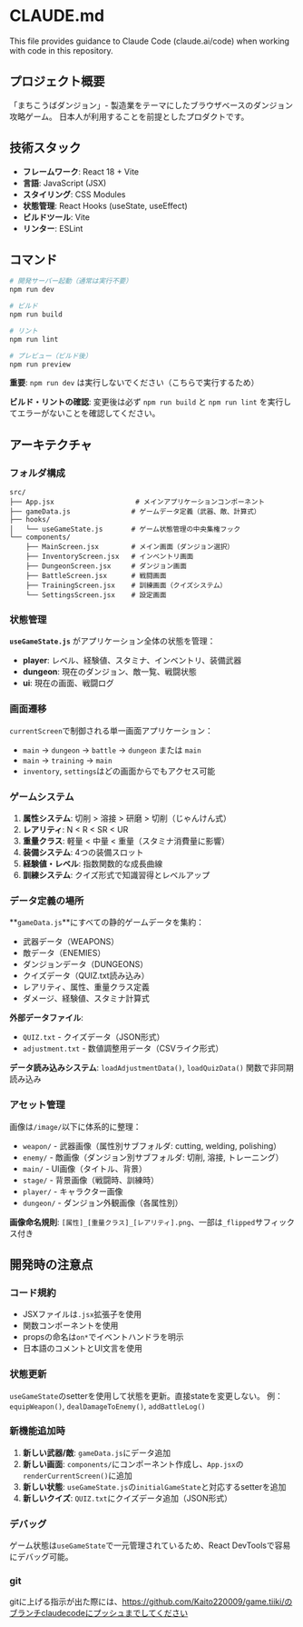 # CLAUDE.md

This file provides guidance to Claude Code (claude.ai/code) when working with code in this repository.

## プロジェクト概要

「まちこうばダンジョン」- 製造業をテーマにしたブラウザベースのダンジョン攻略ゲーム。
日本人が利用することを前提としたプロダクトです。

## 技術スタック

- **フレームワーク**: React 18 + Vite
- **言語**: JavaScript (JSX)
- **スタイリング**: CSS Modules
- **状態管理**: React Hooks (useState, useEffect)
- **ビルドツール**: Vite
- **リンター**: ESLint

## コマンド

```bash
# 開発サーバー起動（通常は実行不要）
npm run dev

# ビルド
npm run build

# リント
npm run lint

# プレビュー（ビルド後）
npm run preview
```

**重要**: `npm run dev` は実行しないでください（こちらで実行するため）

**ビルド・リントの確認**: 変更後は必ず `npm run build` と `npm run lint` を実行してエラーがないことを確認してください。

## アーキテクチャ

### フォルダ構成

```
src/
├── App.jsx                    # メインアプリケーションコンポーネント
├── gameData.js               # ゲームデータ定義（武器、敵、計算式）
├── hooks/
│   └── useGameState.js       # ゲーム状態管理の中央集権フック
└── components/
    ├── MainScreen.jsx        # メイン画面（ダンジョン選択）
    ├── InventoryScreen.jsx   # インベントリ画面
    ├── DungeonScreen.jsx     # ダンジョン画面
    ├── BattleScreen.jsx      # 戦闘画面
    ├── TrainingScreen.jsx    # 訓練画面（クイズシステム）
    └── SettingsScreen.jsx    # 設定画面
```

### 状態管理

**`useGameState.js`** がアプリケーション全体の状態を管理：

- **player**: レベル、経験値、スタミナ、インベントリ、装備武器
- **dungeon**: 現在のダンジョン、敵一覧、戦闘状態
- **ui**: 現在の画面、戦闘ログ

### 画面遷移

`currentScreen`で制御される単一画面アプリケーション：
- `main` → `dungeon` → `battle` → `dungeon` または `main`
- `main` → `training` → `main`
- `inventory`, `settings`はどの画面からでもアクセス可能

### ゲームシステム

1. **属性システム**: 切削 > 溶接 > 研磨 > 切削（じゃんけん式）
2. **レアリティ**: N < R < SR < UR
3. **重量クラス**: 軽量 < 中量 < 重量（スタミナ消費量に影響）
4. **装備システム**: 4つの装備スロット
5. **経験値・レベル**: 指数関数的な成長曲線
6. **訓練システム**: クイズ形式で知識習得とレベルアップ

### データ定義の場所

**`gameData.js`**にすべての静的ゲームデータを集約：
- 武器データ（WEAPONS）
- 敵データ（ENEMIES）
- ダンジョンデータ（DUNGEONS）
- クイズデータ（QUIZ.txt読み込み）
- レアリティ、属性、重量クラス定義
- ダメージ、経験値、スタミナ計算式

**外部データファイル**:
- `QUIZ.txt` - クイズデータ（JSON形式）
- `adjustment.txt` - 数値調整用データ（CSVライク形式）

**データ読み込みシステム**: `loadAdjustmentData()`, `loadQuizData()` 関数で非同期読み込み

### アセット管理

画像は`/image/`以下に体系的に整理：
- `weapon/` - 武器画像（属性別サブフォルダ: cutting, welding, polishing）
- `enemy/` - 敵画像（ダンジョン別サブフォルダ: 切削, 溶接, トレーニング）
- `main/` - UI画像（タイトル、背景）
- `stage/` - 背景画像（戦闘時、訓練時）
- `player/` - キャラクター画像
- `dungeon/` - ダンジョン外観画像（各属性別）

**画像命名規則**: `[属性]_[重量クラス]_[レアリティ].png`、一部は`_flipped`サフィックス付き

## 開発時の注意点

### コード規約

- JSXファイルは`.jsx`拡張子を使用
- 関数コンポーネントを使用
- propsの命名は`on*`でイベントハンドラを明示
- 日本語のコメントとUI文言を使用

### 状態更新

`useGameState`のsetterを使用して状態を更新。直接stateを変更しない。
例：`equipWeapon()`, `dealDamageToEnemy()`, `addBattleLog()`

### 新機能追加時

1. **新しい武器/敵**: `gameData.js`にデータ追加
2. **新しい画面**: `components/`にコンポーネント作成し、`App.jsx`の`renderCurrentScreen()`に追加
3. **新しい状態**: `useGameState.js`の`initialGameState`と対応するsetterを追加
4. **新しいクイズ**: `QUIZ.txt`にクイズデータ追加（JSON形式）

### デバッグ

ゲーム状態は`useGameState`で一元管理されているため、React DevToolsで容易にデバッグ可能。

### git

gitに上げる指示が出た際には、https://github.com/Kaito220009/game.tiiki/のブランチclaudecodeにプッシュまでしてください